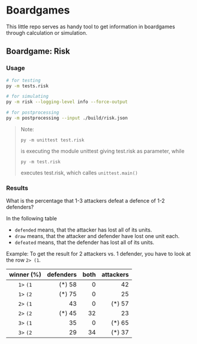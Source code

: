 # Boardgames

This little repo serves as handy tool to get information in boardgames through calculation or simulation.

## Boardgame: Risk

### Usage

```zsh
# for testing
py -m tests.risk

# for simulating
py -m risk --logging-level info --force-output

# for postprocessing
py -m postprocessing --input ./build/risk.json
```

> Note:
>
> `py -m unittest test.risk`
>
> is executing the module unittest giving test.risk as parameter, while
>
> `py -m test.risk`
>
> executes test.risk, which calles `unittest.main()`

### Results

What is the percentage that 1-3 attackers defeat a defence of 1-2 defenders?

In the following table

- `defended` means, that the attacker has lost all of its units.
- `draw` means, that the attacker and defender have lost one unit each.
- `defeated` means, that the defender has lost all of its units.

Example: To get the result for 2 attackers vs. 1 defender, you have to look at the row `2> (1`.

| winner (%) |   defenders   |    both     |   attackers   |
|:----------:|--------------:|------------:|--------------:|
|  `1>` `(1` |     (*) 58    |         0   |         42    |
|  `1>` `(2` |     (*) 75    |         0   |         25    |
|  `2>` `(1` |         43    |         0   |     (*) 57    |
|  `2>` `(2` |     (*) 45    |        32   |         23    |
|  `3>` `(1` |         35    |         0   |     (*) 65    |
|  `3>` `(2` |         29    |        34   |     (*) 37    |
